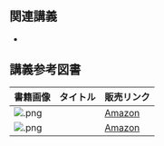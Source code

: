 #
## 関連講義
- [](../text/.html)

## 講義参考図書
|  書籍画像  |  タイトル  |  販売リンク  |
| ---- | ---- |  ----  |
|  ![.png](./image//.png)  |    |  [Amazon]()  |
|  ![.png](./image//.png)  |    |  [Amazon]()  |